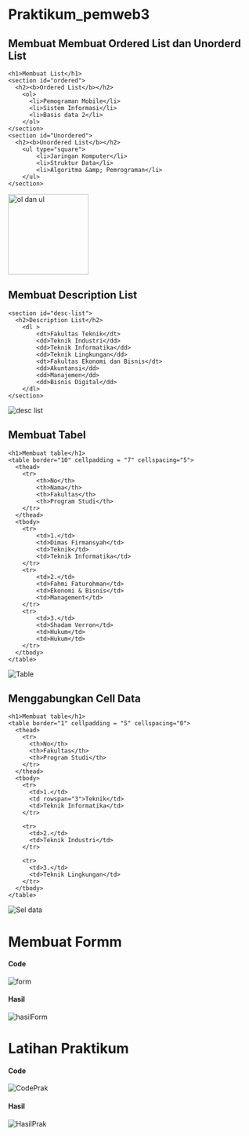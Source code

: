 # Praktikum_pemweb3


## Membuat Membuat Ordered List dan Unorderd List
```
<h1>Membuat List</h1>
<section id="ordered">
  <h2><b>Ordered List</b></h2>
    <ol>
      <li>Pemograman Mobile</li>
      <li>Sistem Informasi</li>
      <li>Basis data 2</li>
    </ol>
</section>
<section id="Unordered">
  <h2><b>Unordered List</b></h2>
    <ul type="square">
        <li>Jaringan Komputer</li>
        <li>Struktur Data</li>
        <li>Algoritma &amp; Pemrograman</li>
    </ul>
</section>
```
<img width="164" alt="ol dan ul" src="https://github.com/DimasF3009/Lab3web/assets/115356128/77d9bc90-4217-4fcb-96c8-d06d4c623322">

## Membuat Description List
```
<section id="desc-list">
  <h2>Description List</h2>
    <dl >
        <dt>Fakultas Teknik</dt>
        <dd>Teknik Industri</dd>
        <dd>Teknik Informatika</dd>
        <dd>Teknik Lingkungan</dd>
        <dt>Fakultas Ekonomi dan Bisnis</dt>
        <dd>Akuntansi</dd>
        <dd>Manajemen</dd>
        <dd>Bisnis Digital</dd>
    </dl>
</section>
```
![desc list](https://github.com/DimasF3009/Lab3web/assets/115356128/6fd69d9b-8fd3-4dd3-8556-15f80ee71713)

## Membuat Tabel
```
<h1>Membuat table</h1>
<table border="10" cellpadding = "7" cellspacing="5">
  <thead>
    <tr>
        <th>No</th>
        <th>Nama</th>
        <th>Fakultas</th>
        <th>Program Studi</th>
    </tr>
  </thead>
  <tbody>
    <tr>
        <td>1.</td>
        <td>Dimas Firmansyah</td>
        <td>Teknik</td>
        <td>Teknik Informatika</td>
    </tr>
    <tr>
        <td>2.</td>
        <td>Fahmi Faturohman</td>
        <td>Ekonomi & Bisnis</td>
        <td>Management</td>
    </tr>
    <tr>
        <td>3.</td>
        <td>Shadam Verron</td>
        <td>Hukum</td>
        <td>Hukum</td>
    </tr>
  </tbody>
</table>
```
![Table](https://github.com/DimasF3009/Lab3web/assets/115356128/bf1ed1fe-c684-401f-9918-668c2fe528fb)

## Menggabungkan Cell Data
```
<h1>Membuat table</h1>
<table border="1" cellpadding = "5" cellspacing="0">
  <thead>
    <tr>
      <th>No</th>
      <th>Fakultas</th>
      <th>Program Studi</th>
    </tr>
  </thead>
  <tbody>
    <tr>
      <td>1.</td>
      <td rowspan="3">Teknik</td>
      <td>Teknik Informatika</td>
    </tr>

    <tr>
      <td>2.</td>
      <td>Teknik Industri</td>
    </tr>

    <tr>
      <td>3.</td>
      <td>Teknik Lingkungan</td>
    </tr>
  </tbody>
</table>
```
![Sel data](https://github.com/DimasF3009/Lab3web/assets/115356128/133c42f7-eb61-4c0c-9428-d65916cad5fe)

# Membuat Formm
#### Code
![form](https://github.com/DimasF3009/Lab3web/assets/115356128/d48094ae-c60d-4875-b70f-c513287b4a2b)
#### Hasil
![hasilForm](https://github.com/DimasF3009/Lab3web/assets/115356128/30e986fa-f572-4f4a-912c-1e784621bb27)

# Latihan Praktikum
#### Code
![CodePrak](https://github.com/DimasF3009/Lab3web/assets/115356128/d72fe3fa-6c84-4752-90a9-7172fd6d6fcf)
#### Hasil
![HasilPrak](https://github.com/DimasF3009/Lab3web/assets/115356128/696d70a8-892b-4c08-98a2-36ecb9b0b7a6)



